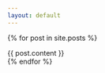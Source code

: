 ```yaml
---
layout: default
---
```


{% for post in site.posts %}
  <article>
    {{ post.content }}
  </article>
{% endfor %}
